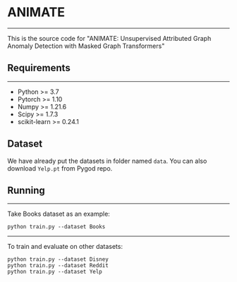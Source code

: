 # ANIMATE

___
This is  the source code for "ANIMATE: Unsupervised Attributed Graph Anomaly Detection with Masked Graph Transformers"


## Requirements
___
- Python >= 3.7
- Pytorch >= 1.10
- Numpy >= 1.21.6
- Scipy >= 1.7.3
- scikit-learn >= 0.24.1





## Dataset

We have already put the datasets in folder named `data`. You can also download `Yelp.pt` from Pygod repo. 




## Running
___
Take Books dataset as an example:

    python train.py --dataset Books
    
___
To train and evaluate on other datasets:

    python train.py --dataset Disney
    python train.py --dataset Reddit
    python train.py --dataset Yelp
